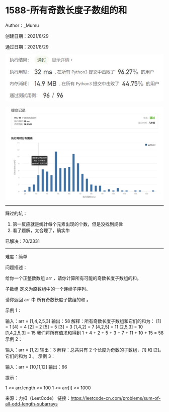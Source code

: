 # 1588-所有奇数长度子数组的和

Author：_Mumu

创建日期：2021/8/29

通过日期：2021/8/29

![](./通过截图2.jpg)

![](./通过截图1.jpg)

*****

踩过的坑：

1. 第一反应就是统计每个元素出现的个数，但是没找到规律
2. 看了题解，太合理了，确实牛

已解决：70/2331

*****

难度：简单

问题描述：

给你一个正整数数组 arr ，请你计算所有可能的奇数长度子数组的和。

子数组 定义为原数组中的一个连续子序列。

请你返回 arr 中 所有奇数长度子数组的和 。

 

示例 1：

输入：arr = [1,4,2,5,3]
输出：58
解释：所有奇数长度子数组和它们的和为：
[1] = 1
[4] = 4
[2] = 2
[5] = 5
[3] = 3
[1,4,2] = 7
[4,2,5] = 11
[2,5,3] = 10
[1,4,2,5,3] = 15
我们将所有值求和得到 1 + 4 + 2 + 5 + 3 + 7 + 11 + 10 + 15 = 58
示例 2：

输入：arr = [1,2]
输出：3
解释：总共只有 2 个长度为奇数的子数组，[1] 和 [2]。它们的和为 3 。
示例 3：

输入：arr = [10,11,12]
输出：66


提示：

1 <= arr.length <= 100
1 <= arr[i] <= 1000

来源：力扣（LeetCode）
链接：https://leetcode-cn.com/problems/sum-of-all-odd-length-subarrays
